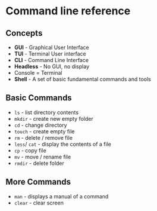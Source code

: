 # Command line reference


## Concepts

* **GUI** - Graphical User Interface
* **TUI** - Terminal User interface
* **CLI** - Command Line Interface
* **Headless** - No GUI, no display
* Console = Terminal
* **Shell** - A set of basic fundamental commands and tools

## Basic Commands

* `ls` - list directory contents
* `mkdir` - create new empty folder
* `cd` - change directory
* `touch` - create empty file
* `rm` - delete / remove file
* `less`/ `cat` - display the contents of a file
* `cp` - copy file
* `mv` - move / rename file
* `rmdir` -  delete folder

## More Commands

* `man` - displays a manual of a command
* `clear` - clear screen
